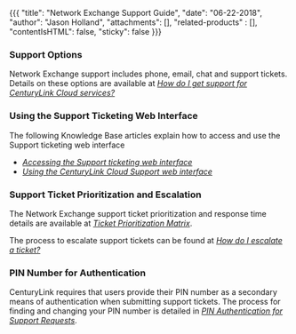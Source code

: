 {{{
  "title": "Network Exchange Support Guide",
  "date": "06-22-2018",
  "author": "Jason Holland",
  "attachments": [],
  "related-products" : [],
  "contentIsHTML": false,
  "sticky": false
}}}

### Support Options

Network Exchange support includes phone, email, chat and support tickets. Details on these options are available at *[How do I get support for CenturyLink Cloud services?](../Support/how-do-i-report-a-support-issue.md)*

### Using the Support Ticketing Web Interface

The following Knowledge Base articles explain how to access and use the Support ticketing web interface 
* *[Accessing the Support ticketing web interface](../Support/zendesk-login-help-for-helpdesk-ticketing-and-kb-access.md)*
* *[Using the CenturyLink Cloud Support web interface](../Support/using-the-help-desk-web-ui.md)*

### Support Ticket Prioritization and Escalation

The Network Exchange support ticket prioritization and response time details are available at *[Ticket Prioritization Matrix](../Support/ticket-prioritization-matrix.md)*.

The process to escalate support tickets can be found at *[How do I escalate a ticket?](../Support/how-do-i-escalate-a-ticket.md)*

### PIN Number for Authentication

CenturyLink requires that users provide their PIN number as a secondary means of authentication when submitting support tickets. The process for finding and changing your PIN number is detailed in *[PIN Authentication for Support Requests](../Support/pin-authentication-for-support-requests.md)*.

